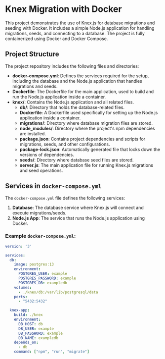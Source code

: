 # Knex Migration with Docker

This project demonstrates the use of Knex.js for database migrations and seeding with Docker. It includes a simple Node.js application for handling migrations, seeds, and connecting to a database. The project is fully containerized using Docker and Docker Compose.

## Project Structure

The project repository includes the following files and directories:

- **docker-compose.yml**: Defines the services required for the setup, including the database and the Node.js application that handles migrations and seeds.
- **Dockerfile**: The Dockerfile for the main application, used to build and run the Node.js application inside a container.
- **knex/**: Contains the Node.js application and all related files.
  - **db/**: Directory that holds the database-related files.
  - **Dockerfile**: A Dockerfile used specifically for setting up the Node.js application inside a container.
  - **migrations/**: Directory where database migration files are stored.
  - **node_modules/**: Directory where the project's npm dependencies are installed.
  - **package.json**: Contains project dependencies and scripts for migrations, seeds, and other configurations.
  - **package-lock.json**: Automatically generated file that locks down the versions of dependencies.
  - **seeds/**: Directory where database seed files are stored.
  - **server.js**: The main application file for running Knex.js migrations and seed operations.

## Services in `docker-compose.yml`

The `docker-compose.yml` file defines the following services:

1. **Database**: The database service where Knex.js will connect and execute migrations/seeds.
2. **Node.js App**: The service that runs the Node.js application using Docker.

### Example `docker-compose.yml`:

```yaml
version: '3'

services:
  db:
    image: postgres:13
    environment:
      POSTGRES_USER: example
      POSTGRES_PASSWORD: example
      POSTGRES_DB: exampledb
    volumes:
      - ./knex/db:/var/lib/postgresql/data
    ports:
      - "5432:5432"

  knex-app:
    build: ./knex
    environment:
      DB_HOST: db
      DB_USER: example
      DB_PASSWORD: example
      DB_NAME: exampledb
    depends_on:
      - db
    command: ["npm", "run", "migrate"]

